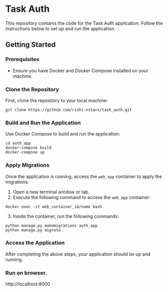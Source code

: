 <h1>Task Auth</h1>

<p>This repository contains the code for the Task Auth application. Follow the instructions below to set up and run the application.</p>

<h2>Getting Started</h2>

<h3>Prerequisites</h3>
<ul>
  <li>Ensure you have Docker and Docker Compose installed on your machine.</li>
</ul>

<h3>Clone the Repository</h3>
<p>First, clone the repository to your local machine:</p>

<pre><code>git clone https://github.com/rishi-nstarx/task_auth.git
</code></pre>

<h3>Build and Run the Application</h3>
<p>Use Docker Compose to build and run the application:</p>

<pre><code>cd auth_app
docker-compose build
docker-compose up
</code></pre>

<h3>Apply Migrations</h3>
<p>Once the application is running, access the <code>web_app</code> container to apply the migrations:</p>

<ol>
  <li>Open a new terminal window or tab.</li>
  <li>Execute the following command to access the <code>web_app</code> container:</li>
</ol>

<pre><code>docker exec -it web_container_id/name bash
</code></pre>

<ol start="3">
  <li>Inside the container, run the following commands:</li>
</ol>

<pre><code>python manage.py makemigrations auth_app
python manage.py migrate
</code></pre>

<h3>Access the Application</h3>
<p>After completing the above steps, your application should be up and running.</p>

<h3>Run on browser.</h3>
<p>http://localhost:8000</p>

